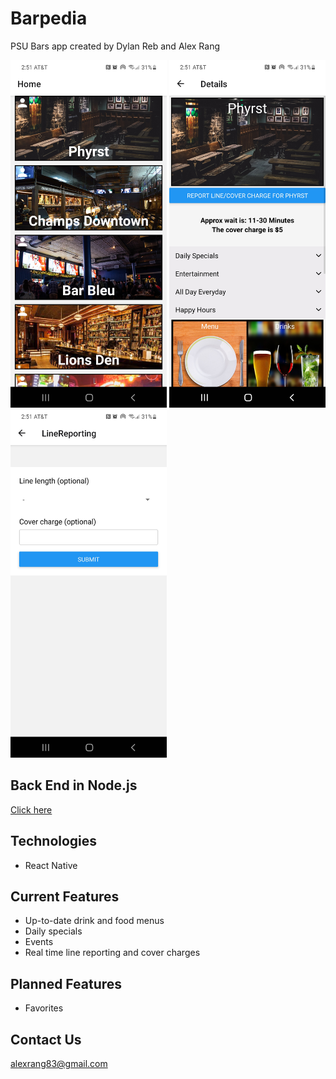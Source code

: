 # Barpedia
PSU Bars app created by Dylan Reb and Alex Rang

<p float="left">
    <img src="/assets/BarMenu.jpg" width="250"/>
    <img src="/assets/BarPage.jpg" width="250"/>
    <img src="/assets/BarForm.jpg" width="250"/>
</p>

## Back End in Node.js
[Click here](https://github.com/alexrang83/barpediabackend)

## Technologies
* React Native

## Current Features
* Up-to-date drink and food menus
* Daily specials
* Events
* Real time line reporting and cover charges

## Planned Features
* Favorites

## Contact Us
alexrang83@gmail.com

